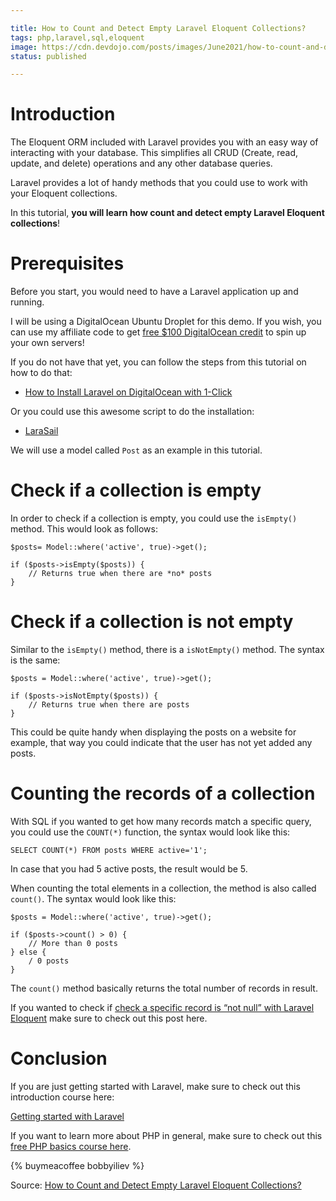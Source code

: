 ```yaml
---

title: How to Count and Detect Empty Laravel Eloquent Collections?
tags: php,laravel,sql,eloquent
image: https://cdn.devdojo.com/posts/images/June2021/how-to-count-and-detect-empty-laravel-eloquent-collections3.jpg
status: published

---
```


# Introduction

The Eloquent ORM included with Laravel provides you with an easy way of interacting with your database. This simplifies all CRUD (Create, read, update, and delete) operations and any other database queries.

Laravel provides a lot of handy methods that you could use to work with your Eloquent collections.

In this tutorial, **you will learn how count and detect empty Laravel Eloquent collections**!

# Prerequisites

Before you start, you would need to have a Laravel application up and running.

I will be using a DigitalOcean Ubuntu Droplet for this demo. If you wish, you can use my affiliate code to get [free $100 DigitalOcean credit](https://m.do.co/c/2a9bba940f39) to spin up your own servers!

If you do not have that yet, you can follow the steps from this tutorial on how to do that:

* [How to Install Laravel on DigitalOcean with 1-Click](https://devdojo.com/bobbyiliev/how-to-install-laravel-on-digitalocean-with-1-click)

Or you could use this awesome script to do the installation:

* [LaraSail](https://devdojo.com/episode/laravel-on-digital-ocean-with-larasail)

We will use a model called `Post` as an example in this tutorial.

# Check if a collection is empty

In order to check if a collection is empty, you could use the `isEmpty()` method. This would look as follows:

```
$posts= Model::where('active', true)->get();

if ($posts->isEmpty($posts)) {
    // Returns true when there are *no* posts
}
```

# Check if a collection is **not** empty

Similar to the `isEmpty()` method, there is a `isNotEmpty()` method. The syntax is the same:

```
$posts = Model::where('active', true)->get();

if ($posts->isNotEmpty($posts)) {
    // Returns true when there are posts
}
```

This could be quite handy when displaying the posts on a website for example, that way you could indicate that the user has not yet added any posts.

# Counting the records of a collection

With SQL if you wanted to get how many records match a specific query, you could use the `COUNT(*)` function, the syntax would look like this:

```
SELECT COUNT(*) FROM posts WHERE active='1';
```

In case that you had 5 active posts, the result would be 5.

When counting the total elements in a collection, the method is also called `count()`. The syntax would look like this:

```
$posts = Model::where('active', true)->get();

if ($posts->count() > 0) {
    // More than 0 posts
} else {
    / 0 posts
}
```

The `count()` method basically returns the total number of records in result.

If you wanted to check if [check a specific record is “not null” with Laravel Eloquent](https://devdojo.com/bobbyiliev/how-to-check-if-not-null-with-laravel-eloquent) make sure to check out this post here. 

# Conclusion

If you are just getting started with Laravel, make sure to check out this introduction course here:

[Getting started with Laravel](https://devdojo.com/course/laravel-7-basics)

If you want to learn more about PHP in general, make sure to check out this [free PHP basics course here](https://devdojo.com/course/php-basics).

{% buymeacoffee bobbyiliev %}

Source: [How to Count and Detect Empty Laravel Eloquent Collections?](https://devdojo.com/bobbyiliev/how-to-count-and-detect-empty-laravel-eloquent-collections)